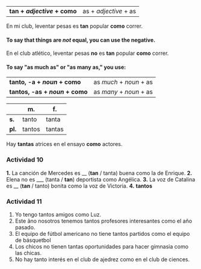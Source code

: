| | |
| --- | --- |
**tan + *adjective* + como** | as + *adjective* + as

En mi club, leventar pesas es **tan** popular **como** correr.

#### To say that things are *not* equal, you can use the negative.

En el club atlético, leventar pesas **no** es **tan** popular **como** correr.


#### To say "as much as" or "as many as," you use:

| | |
| --- | --- |
| **tanto, -a + *noun* + como** | as *much* + *noun* + as |
| **tantos, -as + *noun* + como** | as *many* + *noun* + as |

| | m. | f. |
| --- | --- | --- |
| **s.** | tanto | tanta |
| **pl.** | tantos | tantas |


Hay **tantas** atrices en el ensayo **como** actores.


### Actividad 10
**1.** La canción de Mercedes es __ (**tan** / tanta) buena como la de Enrique.
**2.** Elena no es ___ (tanta / **tan**) deportista como Angélica.
**3.** La voz de Catalina es __ (**tan** / tanto) bonita como la voz de Victoria.
**4.** __tantos__

### Actividad 11
1. Yo tengo tantos amigos como Luz.
2. Este ãno nosotros tenemos tantos profesores interesantes como el año pasado.
3. El equipo de fútbol americano no tiene tantos partidos como el equipo de básquetbol
4. Los chicos no tienen tantas oportunidades para hacer gimnasia como las chicas.
5. No hay tanto interés en el club de ajedrez como en el club de ciences.
